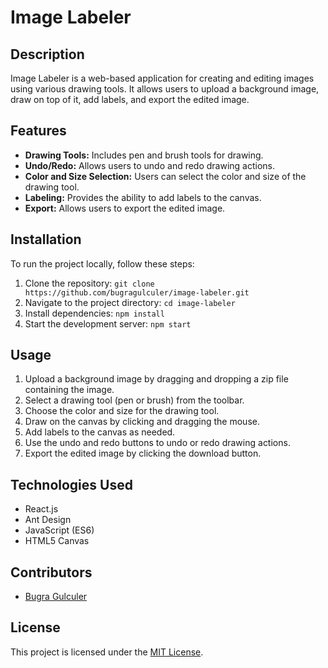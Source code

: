 # Image Labeler

## Description

Image Labeler is a web-based application for creating and editing images using various drawing tools. It allows users to upload a background image, draw on top of it, add labels, and export the edited image.

## Features

- **Drawing Tools:** Includes pen and brush tools for drawing.
- **Undo/Redo:** Allows users to undo and redo drawing actions.
- **Color and Size Selection:** Users can select the color and size of the drawing tool.
- **Labeling:** Provides the ability to add labels to the canvas.
- **Export:** Allows users to export the edited image.

## Installation

To run the project locally, follow these steps:

1. Clone the repository: `git clone https://github.com/bugragulculer/image-labeler.git`
2. Navigate to the project directory: `cd image-labeler`
3. Install dependencies: `npm install`
4. Start the development server: `npm start`

## Usage

1. Upload a background image by dragging and dropping a zip file containing the image.
2. Select a drawing tool (pen or brush) from the toolbar.
3. Choose the color and size for the drawing tool.
4. Draw on the canvas by clicking and dragging the mouse.
5. Add labels to the canvas as needed.
6. Use the undo and redo buttons to undo or redo drawing actions.
7. Export the edited image by clicking the download button.

## Technologies Used

- React.js
- Ant Design
- JavaScript (ES6)
- HTML5 Canvas

## Contributors

- [Bugra Gulculer](https://github.com/bugragulculer)

## License

This project is licensed under the [MIT License](LICENSE).

